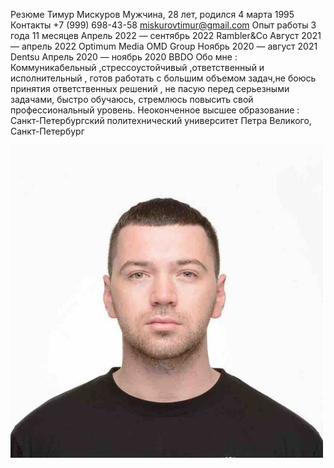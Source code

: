 Резюме Тимур Мискуров
Мужчина, 28 лет, родился 4 марта 1995
Контакты
 +7 (999) 698-43-58
miskurovtimur@gmail.com 
Опыт работы 3 года 11 месяцев
Апрель 2022 — сентябрь 2022 Rambler&Co
Август 2021 — апрель 2022 Optimum Media OMD Group
Ноябрь 2020 — август 2021 Dentsu
Апрель 2020 — ноябрь 2020 BBDO
Обо мне : Коммуникабельный ,стрессоустойчивый ,ответственный и исполнительный , готов работать с большим объемом задач,не боюсь принятия ответственных решений , не пасую перед серьезными задачами, быстро обучаюсь, стремлюсь повысить свой профессиональный уровень.
Неоконченное высшее образование : Санкт-Петербургский политехнический университет Петра Великого, Санкт-Петербург

![Image alt](https://github.com/TimurMiskurov/Resume/blob/main/img:/646161856.jpeg)
